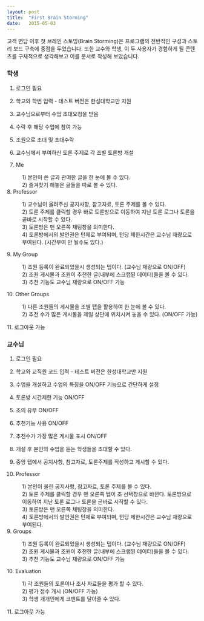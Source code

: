 ```yaml
---
layout: post
title:  "First Brain Storming"
date:   2015-05-03
---
```


<p class="intro"><span class="dropcap">고</span>객 면담 이후 첫 브레인 스토밍(Brain Storming)은 프로그램의 전반적인 구성과 
스토리 보드 구축에 중점을 두었습니다. 또한 교수와 학생, 이 두 사용자가 경험하게 될 콘텐츠를 구체적으로 생각해보고 이를 문서로 
작성해 보았습니다.</p>
<p>

### 학생
1. 로그인 필요

2. 학교와 학번 입력 - 테스트 버전은 한성대학교만 지원

3. 교수님으로부터 수업 초대요청을 받음

4. 수락 후 해당 수업에 참여 가능

5. 조원으로 초대 및 초대수락

6. 교수님께서 부여하신 토론 주제로 각 조별 토론방 개설

7. Me<dl><dt></dt> 
<dd>1) 본인이 쓴 글과 관여한 글을 한 눈에 볼 수 있다.</dd>
<dd>2) 즐겨찾기 해놓은 글들을 따로 볼 수 있다.</dd></dl>
8. Professor<dl><dt></dt>
<dd>1) 교수님이 올려주신 공지사항, 참고자료, 토론 주제를 볼 수 있다.</dd>
<dd>2) 토론 주제를 클릭할 경우 바로 토론방으로 이동하여 지난 토론 로그나 토론을 곧바로 시작할 수 있다.</dd>
<dd>3) 토론방은 맨 오른쪽 채팅창을 의미한다.</dd>
<dd>4) 토론방에서의 발언권은 턴제로 부여되며, 턴당 제한시간은 교수님 재량으로 부여된다. (시간부여 안 될수도 있다.)</dd></dl>
9. My Group<dl><dt></dt>
<dd>1) 조원 등록이 완료되었을시 생성되는 텝이다. (교수님 재량으로 ON/OFF)</dd>
<dd>2) 조원 게시물과 조원이 추천한 글(내부에 스크랩된 데이터)들을 볼 수 있다.</dd>
<dd>3) 추천 기능도 교수님 재량으로 ON/OFF 가능</dd></dl>
10. Other Groups<dl><dt></dt>
<dd>1) 다른 조원들의 게시물을 조별 텝을 활용하여 한 눈에 볼 수 있다.</dd>
<dd>2) 추천 수가 많은 게시물을 제일 상단에 위치시켜 놓을 수 있다. (ON/OFF 가능)</dd></dl>
11. 로그아웃 가능

### 교수님

1. 로그인 필요

2. 학교와 교직원 코드 입력 - 테스트 버전은 한성대학교만 지원

3. 수업을 개설하고 수업의 특징을 ON/OFF 기능으로 간단하게 설정

4. 토론방 시간제한 기능 ON/OFF

5. 조의 유무 ON/OFF

6. 추천기능 사용 ON/OFF

7. 추천수가 가장 많은 게시물 표시 ON/OFF

8. 개설 후 본인의 수업을 듣는 학생들을 초대할 수 있다.

9. 중앙 텝에서 공지사항, 참고자료, 토론주제를 작성하고 게시할 수 있다.

10. Professor<dl><dt></dt>
<dd>1) 본인이 올린 공지사항, 참고자료, 토론 주제를 볼 수 있다.</dd>
<dd>2) 토론 주제를 클릭할 경우 맨 오른쪽 텝이 조 선택창으로 바뀐다.
토론방으로 이동하여 지난 토론 로그나 토론을 곧바로 시작할 수 있다.</dd>
<dd>3) 토론방은 맨 오른쪽 채팅창을 의미한다.</dd>
<dd>4) 토론방에서의 발언권은 턴제로 부여되며, 턴당 제한시간은 교수님 재량으로 부여된다.</dd></dl>
9. Groups<dl><dt></dt>
<dd>1) 조원 등록이 완료되었을시 생성되는 텝이다. (교수님 재량으로 ON/OFF)</dd>
<dd>2) 조원 게시물과 조원이 추천한 글(내부에 스크랩된 데이터)들을 볼 수 있다.</dd>
<dd>3) 추천 기능도 교수님 재량으로 ON/OFF 가능</dd></dl>
10. Evaluation<dl><dt></dt>
<dd>1) 각 조원들의 토론이나 조사 자료들을 평가 할 수 있다.</dd>
<dd>2) 평가 점수 개시 (ON/OFF 가능)</dd>
<dd>3) 학생 개개인에게 코멘트를 달아줄 수 있다.</dd></dl>	
11. 로그아웃 가능
</p>
